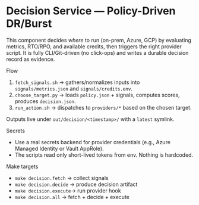 # Decision Service — Policy-Driven DR/Burst

This component decides *where* to run (on-prem, Azure, GCP) by evaluating metrics, RTO/RPO, and available credits, then triggers the right provider script. It is fully CLI/Git-driven (no click-ops) and writes a durable decision record as evidence.

Flow
1. `fetch_signals.sh` → gathers/normalizes inputs into `signals/metrics.json` and `signals/credits.env`.
2. `choose_target.py` → loads `policy.json` + signals, computes scores, produces `decision.json`.
3. `run_action.sh` → dispatches to `providers/*` based on the chosen target.

Outputs live under `out/decision/<timestamp>/` with a `latest` symlink.

Secrets
- Use a real secrets backend for provider credentials (e.g., Azure Managed Identity or Vault AppRole).
- The scripts read only short-lived tokens from env. Nothing is hardcoded.

Make targets
- `make decision.fetch`  → collect signals
- `make decision.decide` → produce decision artifact
- `make decision.execute`→ run provider hook
- `make decision.all`    → fetch + decide + execute
